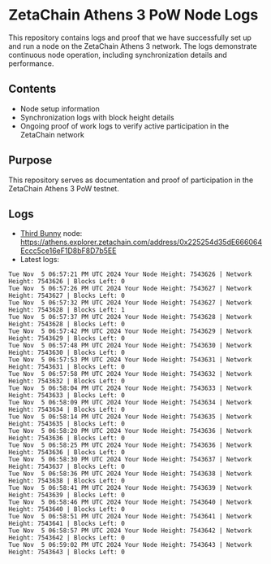 # ZetaChain Athens 3 PoW Node Logs
This repository contains logs and proof that we have successfully set up and run a node on the ZetaChain Athens 3 network. The logs demonstrate continuous node operation, including synchronization details and performance.

## Contents
- Node setup information
- Synchronization logs with block height details
- Ongoing proof of work logs to verify active participation in the ZetaChain network

## Purpose
This repository serves as documentation and proof of participation in the ZetaChain Athens 3 PoW testnet.

## Logs

- [Third Bunny](https://thirdbunny.xyz/) node: https://athens.explorer.zetachain.com/address/0x225254d35dE666064Eccc5ce16eF1D8bF8D7b5EE
- Latest logs:
```
Tue Nov  5 06:57:21 PM UTC 2024 Your Node Height: 7543626 | Network Height: 7543626 | Blocks Left: 0
Tue Nov  5 06:57:26 PM UTC 2024 Your Node Height: 7543627 | Network Height: 7543627 | Blocks Left: 0
Tue Nov  5 06:57:32 PM UTC 2024 Your Node Height: 7543627 | Network Height: 7543628 | Blocks Left: 1
Tue Nov  5 06:57:37 PM UTC 2024 Your Node Height: 7543628 | Network Height: 7543628 | Blocks Left: 0
Tue Nov  5 06:57:42 PM UTC 2024 Your Node Height: 7543629 | Network Height: 7543629 | Blocks Left: 0
Tue Nov  5 06:57:48 PM UTC 2024 Your Node Height: 7543630 | Network Height: 7543630 | Blocks Left: 0
Tue Nov  5 06:57:53 PM UTC 2024 Your Node Height: 7543631 | Network Height: 7543631 | Blocks Left: 0
Tue Nov  5 06:57:58 PM UTC 2024 Your Node Height: 7543632 | Network Height: 7543632 | Blocks Left: 0
Tue Nov  5 06:58:04 PM UTC 2024 Your Node Height: 7543633 | Network Height: 7543633 | Blocks Left: 0
Tue Nov  5 06:58:09 PM UTC 2024 Your Node Height: 7543634 | Network Height: 7543634 | Blocks Left: 0
Tue Nov  5 06:58:14 PM UTC 2024 Your Node Height: 7543635 | Network Height: 7543635 | Blocks Left: 0
Tue Nov  5 06:58:20 PM UTC 2024 Your Node Height: 7543636 | Network Height: 7543636 | Blocks Left: 0
Tue Nov  5 06:58:25 PM UTC 2024 Your Node Height: 7543636 | Network Height: 7543636 | Blocks Left: 0
Tue Nov  5 06:58:30 PM UTC 2024 Your Node Height: 7543637 | Network Height: 7543637 | Blocks Left: 0
Tue Nov  5 06:58:36 PM UTC 2024 Your Node Height: 7543638 | Network Height: 7543638 | Blocks Left: 0
Tue Nov  5 06:58:41 PM UTC 2024 Your Node Height: 7543639 | Network Height: 7543639 | Blocks Left: 0
Tue Nov  5 06:58:46 PM UTC 2024 Your Node Height: 7543640 | Network Height: 7543640 | Blocks Left: 0
Tue Nov  5 06:58:51 PM UTC 2024 Your Node Height: 7543641 | Network Height: 7543641 | Blocks Left: 0
Tue Nov  5 06:58:57 PM UTC 2024 Your Node Height: 7543642 | Network Height: 7543642 | Blocks Left: 0
Tue Nov  5 06:59:02 PM UTC 2024 Your Node Height: 7543643 | Network Height: 7543643 | Blocks Left: 0
```
